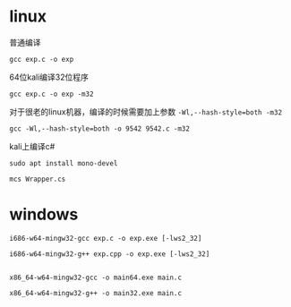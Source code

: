# linux

普通编译
```
gcc exp.c -o exp
```

64位kali编译32位程序
```
gcc exp.c -o exp -m32
```

对于很老的linux机器，编译的时候需要加上参数 ```-Wl,--hash-style=both -m32```
```
gcc -Wl,--hash-style=both -o 9542 9542.c -m32
```

kali上编译c#
```
sudo apt install mono-devel

mcs Wrapper.cs
```



# windows

```
i686-w64-mingw32-gcc exp.c -o exp.exe [-lws2_32]

i686-w64-mingw32-g++ exp.cpp -o exp.exe [-lws2_32]


x86_64-w64-mingw32-gcc -o main64.exe main.c

x86_64-w64-mingw32-g++ -o main32.exe main.c
```